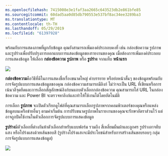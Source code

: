 ```yaml
---
ms.openlocfilehash: 7415008e3e1faf3aa2665c643523db2e861bfe85
ms.sourcegitcommit: 60dad5aa0d85db790553e537bf8ac34ee3289ba3
ms.translationtype: MT
ms.contentlocale: th-TH
ms.lasthandoff: 05/29/2019
ms.locfileid: "61397928"
---
```

พร้อมกับการแสดงภาพที่ผูกกับข้อมูล คุณยังสามารถเพิ่มองค์ประกอบคงที่ เช่น กล่องข้อความ รูปภาพ และรูปร่างเพื่อปรับปรุงการออกแบบการแสดงข้อมูลของรายงานของคุณ เมื่อต้องการเพิ่มองค์ประกอบการแสดงข้อมูล ให้เลือก **กล่องข้อความ** **รูปภาพ** หรือ **รูปร่าง** จากแท็บ **หน้าแรก**

![](media/3-10-create-shapes-images/3-10_1.png)

**กล่องข้อความ**คือวิธีที่ดีในการแสดงชื่อเรื่องขนาดใหญ่ คำบรรยาย หรือย่อหน้าสั้นๆ ของข้อมูลพร้อมกับการจัดรูปแบบการแสดงข้อมูลของคุณ กล่องข้อความสามารถมีลิงก์ ไม่ว่าจะเป็น URL ที่เขียนหรือการเน้นวลีจุดยึดและการเลือกสัญลักษณ์ลิงก์บนแถบตัวเลือกกล่องข้อความ คุณสามารถใส่ URL ในกล่องข้อความ และ Power BI จะตรวจหาลิงก์และทำให้ใช้งานได้โดยอัตโนมัติ

การเลือก **รูปภาพ** จะเปิดตัวเรียกดูไฟล์ที่คุณสามารถเลือกรูปภาพจากคอมพิวเตอร์ของคุณหรือแหล่งข้อมูลบนเครือข่ายอื่นๆ ตามค่าเริ่มต้น การปรับขนาดรูปภาพในรายงานของคุณจะรักษาอัตราส่วนไว้ แต่อาจถูกปิดใช้งานในตัวเลือกการจัดรูปแบบการแสดงข้อมูล

**รูปร่าง**มีตัวเลือกที่ต่างกันห้าตัวเลือกสำหรับแบบฟอร์ม รวมถึง สี่เหลี่ยมผืนผ้าและลูกศร รูปร่างอาจทึบแสง หรือโปร่งแสงด้วยเส้นขอบสี (รูปร่างโปร่งแสงจะมีประโยชน์สำหรับการสร้างเส้นขอบรอบๆ กลุ่มการจัดรูปแบบการแสดงข้อมูล)

![](media/3-10-create-shapes-images/3-10_2.png)

